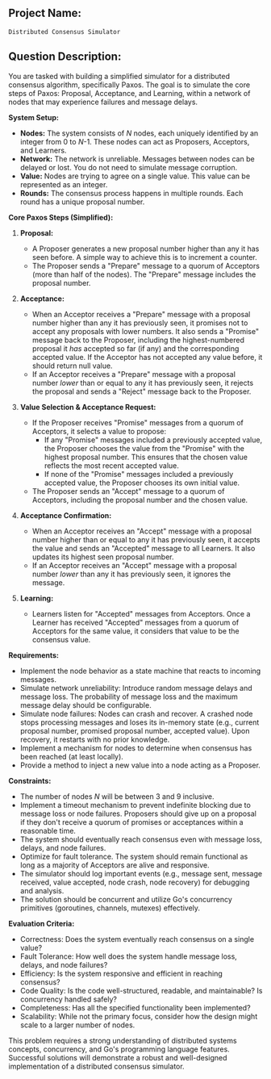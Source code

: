 ## Project Name:

`Distributed Consensus Simulator`

## Question Description:

You are tasked with building a simplified simulator for a distributed consensus algorithm, specifically Paxos. The goal is to simulate the core steps of Paxos: Proposal, Acceptance, and Learning, within a network of nodes that may experience failures and message delays.

**System Setup:**

*   **Nodes:** The system consists of *N* nodes, each uniquely identified by an integer from 0 to *N*-1. These nodes can act as Proposers, Acceptors, and Learners.
*   **Network:** The network is unreliable. Messages between nodes can be delayed or lost. You do not need to simulate message corruption.
*   **Value:** Nodes are trying to agree on a single value. This value can be represented as an integer.
*   **Rounds:** The consensus process happens in multiple rounds. Each round has a unique proposal number.

**Core Paxos Steps (Simplified):**

1.  **Proposal:**
    *   A Proposer generates a new proposal number higher than any it has seen before.  A simple way to achieve this is to increment a counter.
    *   The Proposer sends a "Prepare" message to a quorum of Acceptors (more than half of the nodes). The "Prepare" message includes the proposal number.

2.  **Acceptance:**
    *   When an Acceptor receives a "Prepare" message with a proposal number higher than any it has previously seen, it promises not to accept any proposals with lower numbers. It also sends a "Promise" message back to the Proposer, including the highest-numbered proposal it *has* accepted so far (if any) and the corresponding accepted value. If the Acceptor has not accepted any value before, it should return null value.
    *   If an Acceptor receives a "Prepare" message with a proposal number *lower* than or equal to any it has previously seen, it rejects the proposal and sends a "Reject" message back to the Proposer.

3.  **Value Selection & Acceptance Request:**
    *   If the Proposer receives "Promise" messages from a quorum of Acceptors, it selects a value to propose:
        *   If any "Promise" messages included a previously accepted value, the Proposer chooses the value from the "Promise" with the highest proposal number. This ensures that the chosen value reflects the most recent accepted value.
        *   If none of the "Promise" messages included a previously accepted value, the Proposer chooses its own initial value.
    *   The Proposer sends an "Accept" message to a quorum of Acceptors, including the proposal number and the chosen value.

4.  **Acceptance Confirmation:**
    *   When an Acceptor receives an "Accept" message with a proposal number higher than or equal to any it has previously seen, it accepts the value and sends an "Accepted" message to all Learners. It also updates its highest seen proposal number.
    *   If an Acceptor receives an "Accept" message with a proposal number *lower* than any it has previously seen, it ignores the message.

5.  **Learning:**
    *   Learners listen for "Accepted" messages from Acceptors. Once a Learner has received "Accepted" messages from a quorum of Acceptors for the same value, it considers that value to be the consensus value.

**Requirements:**

*   Implement the node behavior as a state machine that reacts to incoming messages.
*   Simulate network unreliability: Introduce random message delays and message loss. The probability of message loss and the maximum message delay should be configurable.
*   Simulate node failures: Nodes can crash and recover. A crashed node stops processing messages and loses its in-memory state (e.g., current proposal number, promised proposal number, accepted value). Upon recovery, it restarts with no prior knowledge.
*   Implement a mechanism for nodes to determine when consensus has been reached (at least locally).
*   Provide a method to inject a new value into a node acting as a Proposer.

**Constraints:**

*   The number of nodes *N* will be between 3 and 9 inclusive.
*   Implement a timeout mechanism to prevent indefinite blocking due to message loss or node failures.  Proposers should give up on a proposal if they don't receive a quorum of promises or acceptances within a reasonable time.
*   The system should eventually reach consensus even with message loss, delays, and node failures.
*   Optimize for fault tolerance. The system should remain functional as long as a majority of Acceptors are alive and responsive.
*   The simulator should log important events (e.g., message sent, message received, value accepted, node crash, node recovery) for debugging and analysis.
*   The solution should be concurrent and utilize Go's concurrency primitives (goroutines, channels, mutexes) effectively.

**Evaluation Criteria:**

*   Correctness: Does the system eventually reach consensus on a single value?
*   Fault Tolerance: How well does the system handle message loss, delays, and node failures?
*   Efficiency: Is the system responsive and efficient in reaching consensus?
*   Code Quality: Is the code well-structured, readable, and maintainable?  Is concurrency handled safely?
*   Completeness: Has all the specified functionality been implemented?
*   Scalability: While not the primary focus, consider how the design might scale to a larger number of nodes.

This problem requires a strong understanding of distributed systems concepts, concurrency, and Go's programming language features. Successful solutions will demonstrate a robust and well-designed implementation of a distributed consensus simulator.
